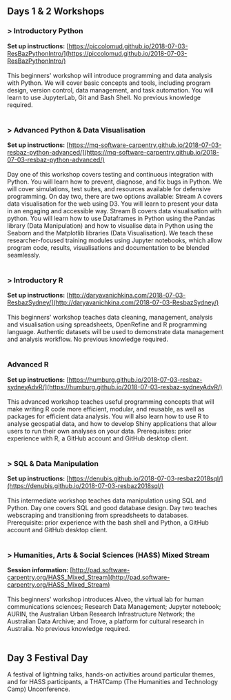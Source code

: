 ## Days 1 & 2 Workshops
  ### > Introductory Python
  **Set up instructions:** [https://piccolomud.github.io/2018-07-03-ResBazPythonIntro/](https://piccolomud.github.io/2018-07-03-ResBazPythonIntro/)</br><br/>This beginners' workshop will introduce programming and data analysis with Python. We will cover basic concepts and tools, including program design, version control, data management, and task automation. You will learn to use JupyterLab, Git and Bash Shell. No previous knowledge required.<br/><br/>
  ### > Advanced Python & Data Visualisation
  **Set up instructions:** [https://mq-software-carpentry.github.io/2018-07-03-resbaz-python-advanced/](https://mq-software-carpentry.github.io/2018-07-03-resbaz-python-advanced/)</br><br/>Day one of this workshop covers testing and continuous integration with Python. You will learn how to prevent, diagnose, and fix bugs in Python. We will cover simulations, test suites, and resources available for defensive programming. On day two, there are two options available: Stream A covers data visualisation for the web using D3. You will learn to present your data in an engaging and accessible way. Stream B covers data visualisation with python. You will learn how to use Dataframes in Python using the Pandas library (Data Manipulation) and how to visualise data in Python using the Seaborn and the Matplotlib libraries (Data Visualisation). We teach these researcher-focused training modules using Jupyter notebooks, which allow program code, results, visualisations and documentation to be blended seamlessly.
<br/><br/>
  ### > Introductory R
  **Set up instructions:** [http://daryavanichkina.com/2018-07-03-ResbazSydney/](http://daryavanichkina.com/2018-07-03-ResbazSydney/)</br><br/>This beginners' workshop teaches data cleaning, management, analysis and visualisation using spreadsheets, OpenRefine and R programming language.  Authentic datasets will be used to demonstrate data management and analysis workflow. No previous knowledge required.<br/><br/>
  ### Advanced R
  **Set up instructions:** [https://humburg.github.io/2018-07-03-resbaz-sydneyAdvR/](https://humburg.github.io/2018-07-03-resbaz-sydneyAdvR/)</br><br/>This advanced workshop teaches useful programming concepts that will make writing R code more efficient, modular, and reusable, as well as packages for efficient data analysis. You will also learn how to use R to analyse geospatial data, and how to develop Shiny applications that allow users to run their own analyses on your data. Prerequisites: prior experience with R, a GitHub account and GitHub desktop client.<br/><br/>
  ### > SQL & Data Manipulation
  **Set up instructions:** [https://denubis.github.io/2018-07-03-resbaz2018sql/](https://denubis.github.io/2018-07-03-resbaz2018sql/)</br><br/>This intermediate workshop teaches data manipulation using SQL and Python. Day one covers SQL and good database design. Day two teaches webscraping and transitioning from spreadsheets to databases. Prerequisite: prior experience with the bash shell and Python, a GitHub account and GitHub desktop client.<br/><br/>
  ### > Humanities, Arts & Social Sciences (HASS) Mixed Stream
  **Session information:** [http://pad.software-carpentry.org/HASS_Mixed_Stream](http://pad.software-carpentry.org/HASS_Mixed_Stream)</br><br/>This beginners' workshop introduces Alveo, the virtual lab for human communications sciences; Research Data Management; Jupyter notebook; AURIN, the Australian Urban Research Infrastructure Network; the Australian Data Archive; and Trove, a platform for cultural research in Australia. No previous knowledge required.<br/><br/>
## Day 3 Festival Day
A festival of lightning talks, hands-on activities around particular themes, and for HASS participants, a THATCamp (The Humanities and Technology Camp) Unconference.
